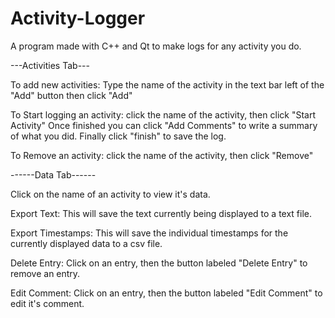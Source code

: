 # Activity-Logger
A program made with C++ and Qt to make logs for any activity you do.

---Activities Tab---

To add new activities:
  Type the name of the activity in the text bar left of the "Add" button then click "Add"

To Start logging an activity:
  click the name of the activity, then click "Start Activity"
  Once finished you can click "Add Comments" to write a summary of what you did.
  Finally click "finish" to save the log.

To Remove an activity:
  click the name of the activity, then click "Remove"
  
------Data Tab------

Click on the name of an activity to view it's data.

Export Text:
  This will save the text currently being displayed to a text file.

Export Timestamps:
  This will save the individual timestamps for the currently displayed data to a csv file.

Delete Entry:
  Click on an entry, then the button labeled "Delete Entry" to remove an entry.

Edit Comment:
  Click on an entry, then the button labeled "Edit Comment" to edit it's comment.
